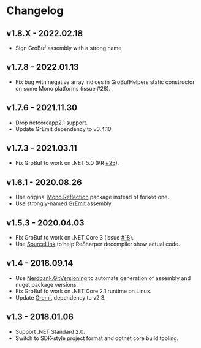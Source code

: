 # Changelog

## v1.8.X - 2022.02.18
- Sign GroBuf assembly with a strong name

## v1.7.8 - 2022.01.13
- Fix bug with negative array indices in GroBufHelpers static constructor on some Mono platforms (issue #28).

## v1.7.6 - 2021.11.30
- Drop netcoreapp2.1 support.
- Update GrEmit dependency to v3.4.10.

## v1.7.3 - 2021.03.11
- Fix GroBuf to work on .NET 5.0 (PR [#25](https://github.com/skbkontur/GroBuf/pull/25)).

## v1.6.1 - 2020.08.26
- Use original [Mono.Reflection](https://www.nuget.org/packages/Mono.Reflection/2.0.0) package instead of forked one.
- Use strongly-named [GrEmit](https://github.com/skbkontur/gremit) assembly.

## v1.5.3 - 2020.04.03
- Fix GroBuf to work on .NET Core 3 (issue [#18](https://github.com/skbkontur/GroBuf/issues/18)).
- Use [SourceLink](https://github.com/dotnet/sourcelink) to help ReSharper decompiler show actual code.

## v1.4 - 2018.09.14
- Use [Nerdbank.GitVersioning](https://github.com/AArnott/Nerdbank.GitVersioning) to automate generation of assembly 
  and nuget package versions.
- Fix GroBuf to work on .NET Core 2.1 runtime on Linux.
- Update [Gremit](https://github.com/skbkontur/gremit) dependency to v2.3.

## v1.3 - 2018.01.06
- Support .NET Standard 2.0.
- Switch to SDK-style project format and dotnet core build tooling.
